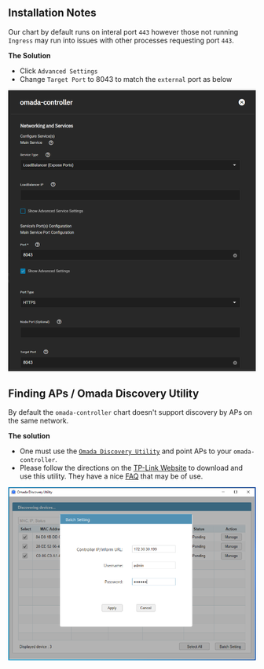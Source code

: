## Installation Notes

Our chart by default runs on interal port `443` however those not running `Ingress` may run into issues with other processes requesting port `443`.

**The Solution**

- Click `Advanced Settings`
- Change `Target Port` to 8043 to match the `external` port as below

![Omada-HTTPS-8043](img/Omada-HTTPS-8043.png)

## Finding APs / Omada Discovery Utility

By default the `omada-controller` chart doesn't support discovery by APs on the same network. 

**The solution**

- One must use the [`Omada Discovery Utility`](https://www.tp-link.com/us/support/download/omada-software-controller/#Omada_Discovery_Utility) and point APs to your `omada-controller`.
- Please follow the directions on the [TP-Link Website](https://www.tp-link.com/us/support/download/omada-software-controller/#Omada_Discovery_Utility) to download and use this utility. They have a nice [FAQ](https://www.tp-link.com/ca/support/faq/3087/) that may be of use.

![Omada-Discovery-Utility](img/Omada-Discovery-Utility.png)
